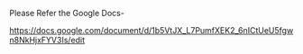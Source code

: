 Please Refer the Google Docs-

https://docs.google.com/document/d/1b5VtJX_L7PumfXEK2_6nICtUeU5fgwn8NkHjxFYV3Is/edit
